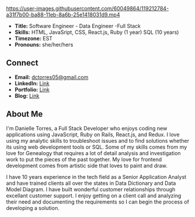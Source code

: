 
https://user-images.githubusercontent.com/60049864/119212784-a31f7b00-ba88-11eb-8a6b-25e1418031d9.mp4

* **Title:** Software Engineer - Data Engineer -Full Stack
* **Skills:** HTML, JavaSript, CSS, React.js, Ruby (1 year) SQL (10 years)
* **Timezone:** EST
* **Pronouns:** she/her/hers

## Connect ##
* **Email:** dctorres05@gmail.com
* **LinkedIn:** [Link](https://www.linkedin.com/in/danielle-torres-96079876/ "LinkedIn") 
* **Portfolio:** [Link](https://www.dctorresportfolio.com/ "LinkedIn") 
* **Blog:** [Link](https://dctorres05.medium.com/ "Medium") 

## About Me ##

I'm Danielle Torres, a Full Stack Developer who enjoys coding new applications using JavaScript, Ruby on Rails, React.js, and Redux. I love using my analytic skills to troubleshoot issues and to find solutions whether its using web development tools or SQL. Some of my skills comes from my love for Genealogy that requires a lot of detail analysis and investigation work to put the pieces of the past together. My love for frontend development comes from artistic side that loves to paint and draw.

I have 10 years experience in the tech field as a Senior Application Analyst and have trained clients all over the states in Data Dictionary and Data Model Diagram. I have built wonderful customer relationships through excellant customer support. I enjoy getting on a client call and analyzing their need and documenting the requirements so I can begin the process of developing a solution.
